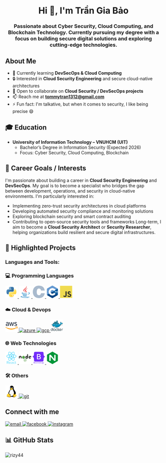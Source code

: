 <h1 align="center">Hi 👋, I'm Trần Gia Bảo</h1>
<h3 align="center">Passionate about <strong>Cyber Security</strong>, <strong>Cloud Computing</strong>, and <strong>Blockchain Technology</strong>. Currently pursuing my degree with a focus on building secure digital solutions and exploring cutting-edge technologies.</h3>

## About Me
- 🌱 Currently learning **DevSecOps & Cloud Computing**
- 🔒 Interested in **Cloud Security Engineering** and secure cloud-native architectures
- 👯 Open to collaborate on **Cloud Security / DevSecOps projects**
- 📫 Reach me at **tommytran1312@gmail.com**
- ⚡ Fun fact: I'm talkative, but when it comes to security, I like being precise 😄
## 🎓 Education
- **University of Information Technology – VNUHCM (UIT)**
  - Bachelor’s Degree in Information Security (Expected 2026)
  - Focus: Cyber Security, Cloud Computing, Blockchain
## 🎯 Career Goals / Interests
I'm passionate about building a career in **Cloud Security Engineering** and **DevSecOps**. My goal is to become a specialist who bridges the gap between development, operations, and security in cloud-native environments. I'm particularly interested in:
- Implementing zero-trust security architectures in cloud platforms
- Developing automated security compliance and monitoring solutions
- Exploring blockchain security and smart contract auditing
- Contributing to open-source security tools and frameworks
Long-term, I aim to become a **Cloud Security Architect** or **Security Researcher**, helping organizations build resilient and secure digital infrastructures.
## 📂 Highlighted Projects

<h3 align="left">Languages and Tools:</h3>

### 💻 Programming Languages
<p align="left"> 
<a href="https://www.python.org" target="_blank" rel="noreferrer"> <img src="https://raw.githubusercontent.com/devicons/devicon/master/icons/python/python-original.svg" alt="python" width="40" height="40"/> </a> 
<a href="https://www.java.com" target="_blank" rel="noreferrer"> <img src="https://raw.githubusercontent.com/devicons/devicon/master/icons/java/java-original.svg" alt="java" width="40" height="40"/> </a> 
<a href="https://www.cprogramming.com/" target="_blank" rel="noreferrer"> <img src="https://raw.githubusercontent.com/devicons/devicon/master/icons/c/c-original.svg" alt="c" width="40" height="40"/> </a> 
<a href="https://www.w3schools.com/cpp/" target="_blank" rel="noreferrer"> <img src="https://raw.githubusercontent.com/devicons/devicon/master/icons/cplusplus/cplusplus-original.svg" alt="cplusplus" width="40" height="40"/> </a> 
<a href="https://developer.mozilla.org/en-US/docs/Web/JavaScript" target="_blank" rel="noreferrer"> <img src="https://raw.githubusercontent.com/devicons/devicon/master/icons/javascript/javascript-original.svg" alt="javascript" width="40" height="40"/> </a>
</p>

### ☁️ Cloud & Devops
<p align="left"> 
<a href="https://aws.amazon.com" target="_blank" rel="noreferrer"> <img src="https://raw.githubusercontent.com/devicons/devicon/master/icons/amazonwebservices/amazonwebservices-original-wordmark.svg" alt="aws" width="40" height="40"/> </a> 
<a href="https://azure.microsoft.com/en-in/" target="_blank" rel="noreferrer"> <img src="https://www.vectorlogo.zone/logos/microsoft_azure/microsoft_azure-icon.svg" alt="azure" width="40" height="40"/> </a> 
<a href="https://cloud.google.com" target="_blank" rel="noreferrer"> <img src="https://www.vectorlogo.zone/logos/google_cloud/google_cloud-icon.svg" alt="gcp" width="40" height="40"/> </a> 
<a href="https://www.docker.com/" target="_blank" rel="noreferrer"> <img src="https://raw.githubusercontent.com/devicons/devicon/master/icons/docker/docker-original-wordmark.svg" alt="docker" width="40" height="40"/> </a> 
</p>



### 🌐 Web Technologies 
<p align="left"> 
<a href="https://reactjs.org/" target="_blank" rel="noreferrer"> <img src="https://raw.githubusercontent.com/devicons/devicon/master/icons/react/react-original-wordmark.svg" alt="react" width="40" height="40"/> </a> 
<a href="https://nodejs.org" target="_blank" rel="noreferrer"> <img src="https://raw.githubusercontent.com/devicons/devicon/master/icons/nodejs/nodejs-original-wordmark.svg" alt="nodejs" width="40" height="40"/> </a> 
<a href="https://getbootstrap.com" target="_blank" rel="noreferrer"> <img src="https://raw.githubusercontent.com/devicons/devicon/master/icons/bootstrap/bootstrap-plain-wordmark.svg" alt="bootstrap" width="40" height="40"/> </a> 
<a href="https://www.nginx.com" target="_blank" rel="noreferrer"> <img src="https://raw.githubusercontent.com/devicons/devicon/master/icons/nginx/nginx-original.svg" alt="nginx" width="40" height="40"/> </a> 
</p>

### 🛠️ Others
<p align="left"> 
<a href="https://www.linux.org/" target="_blank" rel="noreferrer"> <img src="https://raw.githubusercontent.com/devicons/devicon/master/icons/linux/linux-original.svg" alt="linux" width="40" height="40"/> </a> 
<a href="https://git-scm.com/" target="_blank" rel="noreferrer"> <img src="https://www.vectorlogo.zone/logos/git-scm/git-scm-icon.svg" alt="git" width="40" height="40"/> </a>
</p>

## Connect with me
<p align="left">
<a href="mailto:tommytran1312@gmail.com" target="_blank" rel="noreferrer"> <img src="https://img.shields.io/badge/-Email-D14836?style=for-the-badge&logo=gmail&logoColor=white" alt="email"/> </a>
<a href="https://www.facebook.com/TranTommyGiabao16/" target="_blank" rel="noreferrer"> <img src="https://img.shields.io/badge/-Facebook-1877F2?style=for-the-badge&logo=facebook&logoColor=white" alt="facebook"/> </a>
<a href="https://www.instagram.com/rio_shy_zin/" target="_blank" rel="noreferrer"> <img src="https://img.shields.io/badge/-Instagram-E4405F?style=for-the-badge&logo=instagram&logoColor=white" alt="instagram"/> </a>
</p>

## 📊 GitHub Stats
<p><img align="center" src="https://github-readme-stats.vercel.app/api/top-langs?username=rizy44&show_icons=true&locale=en&layout=compact" alt="rizy44" /></p>

